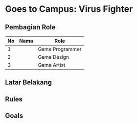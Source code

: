 # Goes to Campus: Virus Fighter
## Pembagian Role
| No | Nama                   | Role            |
|----|------------------------|-----------------|
| 1  |                        | Game Programmer |
| 2  |                        | Game Design     |
| 3  |                        | Game Artist     |
## Latar Belakang

## Rules
 
## Goals


